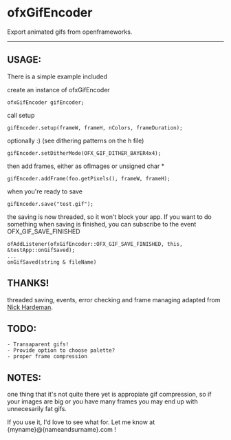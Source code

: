 # ofxGifEncoder

Export animated gifs from openframeworks. 

___

## USAGE:

There is a simple example included

create an instance of ofxGifEncoder

	ofxGifEncoder gifEncoder;
		
call setup 
	
	gifEncoder.setup(frameW, frameH, nColors, frameDuration);

optionally  :) (see dithering patterns on the h file)
		
	gifEncoder.setDitherMode(OFX_GIF_DITHER_BAYER4x4);
    
then add frames, either as ofImages or unsigned char * 
	
	gifEncoder.addFrame(foo.getPixels(), frameW, frameH);
	
when you're ready to save
	
	gifEncoder.save("test.gif");
	
the saving is now threaded, so it won't block your app. If you want to do something when saving is finished, you can subscribe to the event OFX_GIF_SAVE_FINISHED
	
	ofAddListener(ofxGifEncoder::OFX_GIF_SAVE_FINISHED, this, &testApp::onGifSaved);
	...
	onGifSaved(string & fileName)
	
## THANKS!	
	
threaded saving, events, error checking and frame managing adapted from [Nick Hardeman](https://github.com/NickHardeman/ofxGifEncoder/tree/threaded  "Nick Hardeman"). 
	

## TODO:

	- Transaparent gifs!
	- Provide option to choose palette?
	- proper frame compression
	
## NOTES:

one thing that it's not quite there yet is appropiate gif compression, so if your images are big or you have many frames you may end up with unnecesarily fat gifs. 

If you use it, I'd love to see what for. Let me know at {myname}@{nameandsurname}.com !
	
	
	
	



